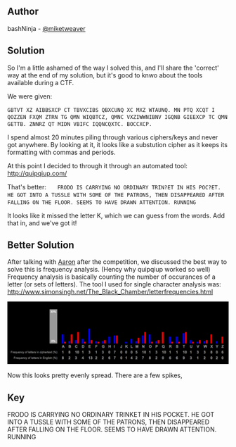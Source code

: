 ## Author
bashNinja - [@miketweaver](https://twitter.com/miketweaver)

## Solution

So I'm a little ashamed of the way I solved this, and I'll share the 'correct' way at the end of my solution, but it's good to knwo about the tools available during a CTF.

We were given:

```
GBTVT XZ AIBBSXCP CT TBVXCIBS QBXCUNQ XC MXZ WTAUNQ. MN PTQ XCQT I QOZZEN FXQM ZTRN TG QMN WIQBTCZ, QMNC VXZIWWNIBNV IGQNB GIEEXCP TC QMN GETTB. ZNNRZ QT MIDN VBIFC IQQNCQXTC. BOCCXCP.
```

I spend almost 20 minutes piling through various ciphers/keys and never got anywhere. By looking at it, it looks like a substution cipher as it keeps its formatting with commas and periods.

At this point I decided to through it through an automated tool:
http://quipqiup.com/

That's better:
`	FRODO IS CARRYING NO ORDINARY TRIN?ET IN HIS POC?ET. HE GOT INTO A TUSSLE WITH SOME OF THE PATRONS, THEN DISAPPEARED AFTER FALLING ON THE FLOOR. SEEMS TO HAVE DRAWN ATTENTION. RUNNING`

It looks like it missed the letter K, which we can guess from the words. Add that in, and we've got it!

## Better Solution

After talking with [Aaron](https://twitter.com/AaronToponce) after the competition, we discussed the best way to solve this is frequency analysis. (Hency why quipqiup worked so well) Frequency analysis is basically counting the number of occurances of a letter (or sets of letters). 
The tool I used for single character analysis was:
http://www.simonsingh.net/The_Black_Chamber/letterfrequencies.html

![single-letter-frequency](solution-files/single-letter-frequency.png)

Now this looks pretty evenly spread. There are a few spikes, 

## Key
FRODO IS CARRYING NO ORDINARY TRINKET IN HIS POCKET. HE GOT INTO A TUSSLE WITH SOME OF THE PATRONS, THEN DISAPPEARED AFTER FALLING ON THE FLOOR. SEEMS TO HAVE DRAWN ATTENTION. RUNNING
